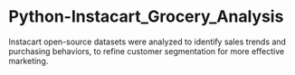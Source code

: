 # Python-Instacart_Grocery_Analysis
 Instacart open-source datasets were analyzed to identify sales trends and purchasing behaviors, to refine customer segmentation for more effective marketing.
